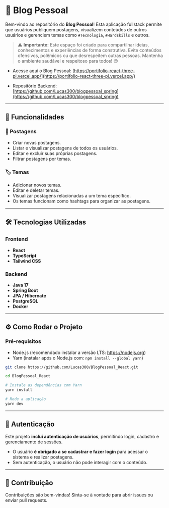 # 📝 Blog Pessoal

Bem-vindo ao repositório do **Blog Pessoal**! Esta aplicação fullstack permite que usuários publiquem postagens, visualizem conteúdos de outros usuários e gerenciem temas como `#Tecnologia`, `#Hardskills` e outros.

> ⚠️ **Importante:** Este espaço foi criado para compartilhar ideias, conhecimentos e experiências de forma construtiva. Evite conteúdos ofensivos, polêmicos ou que desrespeitem outras pessoas. Mantenha o ambiente saudável e respeitoso para todos! 😊


- Acesse aqui o Blog Pessoal: [https://portifolio-react-three-pi.vercel.app/](https://portifolio-react-three-pi.vercel.app/)

- Repositório Backend: [https://github.com/Lucas300/blogpessoal_spring](https://github.com/Lucas300/blogpessoal_spring)


---

## 🚀 Funcionalidades

### 📝 Postagens
- Criar novas postagens.
- Listar e visualizar postagens de todos os usuários.
- Editar e excluir suas próprias postagens.
- Filtrar postagens por temas.

### 🏷️ Temas
- Adicionar novos temas.
- Editar e deletar temas.
- Visualizar postagens relacionadas a um tema específico.
- Os temas funcionam como hashtags para organizar as postagens.


---

## 🛠️ Tecnologias Utilizadas

### Frontend
- **React**
- **TypeScript**
- **Tailwind CSS**

### Backend
- **Java 17**
- **Spring Boot**
- **JPA / Hibernate**
- **PostgreSQL**
- **Docker**


---

## ⚙️ Como Rodar o Projeto

### Pré-requisitos
- Node.js (recomendado instalar a versão LTS: https://nodejs.org)
- Yarn (instalar após o Node.js com: `npm install --global yarn`)

```bash
git clone https://github.com/Lucas300/BlogPessoal_React.git

cd BlogPessoal_React

# Instale as dependências com Yarn
yarn install

# Rode a aplicação
yarn dev
```

---

## 🔐 Autenticação

Este projeto **inclui autenticação de usuários**, permitindo login, cadastro e gerenciamento de sessões.

- O usuário **é obrigado a se cadastrar e fazer login** para acessar o sistema e realizar postagens.
- Sem autenticação, o usuário não pode interagir com o conteúdo.

---

## 🤝 Contribuição

Contribuições são bem-vindas! Sinta-se à vontade para abrir issues ou enviar pull requests.
